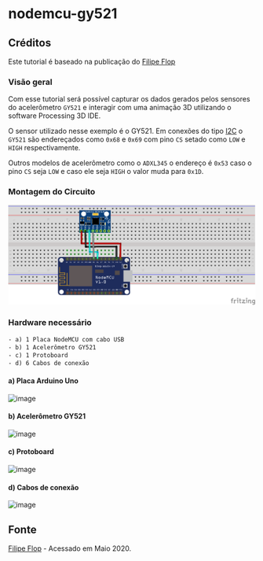 # nodemcu-gy521

## Créditos

Este tutorial é baseado na publicação do [Filipe Flop](https://www.filipeflop.com/blog/acelerometro-com-esp8266-nodemcu/)

### Visão geral

Com esse tutorial será possível capturar os dados gerados pelos sensores do acelerômetro `GY521` e interagir com uma animação 3D utilizando o software Processing 3D IDE.

O sensor utilizado nesse exemplo é o GY521. Em conexões do tipo [I2C](https://github.com/sganzerla/embarcados-protocolos-comunicacao/tree/master/I2C) o `GY521` são endereçados como `0x68` e `0x69` com pino `CS` setado como `LOW` e `HIGH` respectivamente.

Outros modelos de acelerômetro como o `ADXL345` o endereço é `0x53` caso o pino `CS` seja `LOW` e caso ele seja `HIGH` o valor muda para `0x1D`.

### Montagem do Circuito

![image](../nodemcu-gy521/NODE-GY521b.png)

### Hardware necessário

```
- a) 1 Placa NodeMCU com cabo USB
- b) 1 Acelerômetro GY521
- c) 1 Protoboard
- d) 6 Cabos de conexão
```

#### a) Placa Arduino Uno

![image](https://user-images.githubusercontent.com/22710963/80269854-bd223a80-8689-11ea-9cac-1119c70b2a1c.png)

#### b) Acelerômetro GY521

![image](https://user-images.githubusercontent.com/22710963/80141668-49483b00-8580-11ea-952f-ba84bd779e46.png)

#### c) Protoboard

![image](https://user-images.githubusercontent.com/22710963/77499362-a8574a80-6e30-11ea-9744-a15c3206fd50.png)

#### d) Cabos de conexão

![image](https://user-images.githubusercontent.com/22710963/77499606-5662f480-6e31-11ea-96fd-9e268dceb50f.png)

## Fonte

[Filipe Flop](https://www.filipeflop.com/blog/acelerometro-com-esp8266-nodemcu/) - Acessado em Maio 2020.
